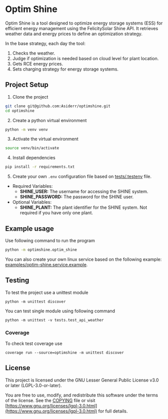 # Optim Shine

Optim Shine is a tool designed to optimize energy storage systems (ESS)
for efficient energy management using the FelicitySolar Shine API.
It retrieves weather data and energy prices to define an optimization strategy.

In the base strategy, each day the tool:
1. Checks the weather.
2. Judge if optimization is needed based on cloud level for plant location.
3. Gets RCE energy prices.
3. Sets charging strategy for energy storage systems.

## Project Setup

1. Clone the project
```bash
git clone git@github.com:Asiderr/optimshine.git
cd optimshine
```

2. Create a python virtual environment
```bash
python -m venv venv
```

3. Activate the virtual environment
```bash
source venv/bin/activate
```

4. Install dependencies
```bash
pip install -r requirements.txt
```

5. Create your own `.env` configuration file based on
  [tests/.testenv](tests/.testenv) file.
  * Required Variables:
    - **SHINE_USER:** The username for accessing the SHINE system.
    - **SHINE_PASSWORD:** The password for the SHINE user.
  * Optional Variables:
    - **SHINE_PLANT:** The plant identifier for the SHINE system.
      Not required if you have only one plant.


## Example usage

Use following command to run the program
```bash
python -m optimshine.optim_shine
```

You can also create your own linux service based on the following example:
[examples/optim-shine.service.example](examples/optim-shine.service.example).

## Testing

To test the project use a unittest module
```
python -m unittest discover
```

You can test single module using following command
```
python -m unittest -v tests.test_api_weather
```

### Coverage

To check test coverage use
```
coverage run --source=optimshine -m unittest discover
```

## License

This project is licensed under the GNU Lesser General Public License v3.0
or later (LGPL-3.0-or-later).

You are free to use, modify, and redistribute this software under the terms
of the license. See the [COPYING](./COPYING) file or visit
[https://www.gnu.org/licenses/lgpl-3.0.html](https://www.gnu.org/licenses/lgpl-3.0.html)
for full details.

